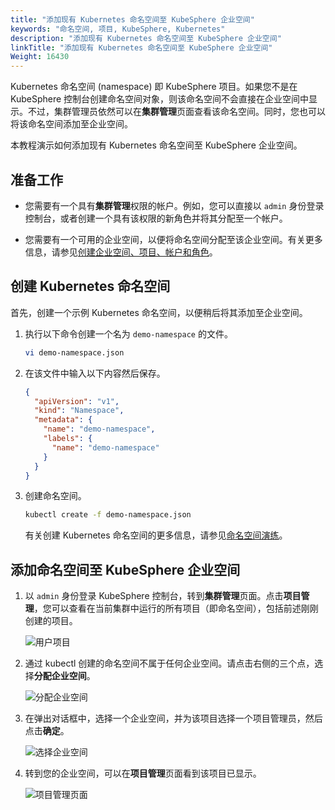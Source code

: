```yaml
---
title: "添加现有 Kubernetes 命名空间至 KubeSphere 企业空间"
keywords: "命名空间, 项目, KubeSphere, Kubernetes"
description: "添加现有 Kubernetes 命名空间至 KubeSphere 企业空间"
linkTitle: "添加现有 Kubernetes 命名空间至 KubeSphere 企业空间"
Weight: 16430
---
```


Kubernetes 命名空间 (namespace) 即 KubeSphere 项目。如果您不是在 KubeSphere 控制台创建命名空间对象，则该命名空间不会直接在企业空间中显示。不过，集群管理员依然可以在**集群管理**页面查看该命名空间。同时，您也可以将该命名空间添加至企业空间。

本教程演示如何添加现有 Kubernetes 命名空间至 KubeSphere 企业空间。

## 准备工作

- 您需要有一个具有**集群管理**权限的帐户。例如，您可以直接以 `admin` 身份登录控制台，或者创建一个具有该权限的新角色并将其分配至一个帐户。

- 您需要有一个可用的企业空间，以便将命名空间分配至该企业空间。有关更多信息，请参见[创建企业空间、项目、帐户和角色](../../../quick-start/create-workspace-and-project/)。

## 创建 Kubernetes 命名空间

首先，创建一个示例 Kubernetes 命名空间，以便稍后将其添加至企业空间。

1. 执行以下命令创建一个名为 `demo-namespace` 的文件。

   ```bash
   vi demo-namespace.json
   ```

2. 在该文件中输入以下内容然后保存。

   ```json
   {
     "apiVersion": "v1",
     "kind": "Namespace",
     "metadata": {
       "name": "demo-namespace",
       "labels": {
         "name": "demo-namespace"
       }
     }
   }
   ```

3. 创建命名空间。

   ```bash
   kubectl create -f demo-namespace.json
   ```

   有关创建 Kubernetes 命名空间的更多信息，请参见[命名空间演练](https://kubernetes.io/zh/docs/tasks/administer-cluster/namespaces-walkthrough/)。

## 添加命名空间至 KubeSphere 企业空间

1. 以 `admin` 身份登录 KubeSphere 控制台，转到**集群管理**页面。点击**项目管理**，您可以查看在当前集群中运行的所有项目（即命名空间），包括前述刚刚创建的项目。

   ![用户项目](/images/docs/zh-cn/faq/access-control-and-account-management/add-kubernetes-namespace-to-kubesphere-workspace/user-projects.PNG)

2. 通过 kubectl 创建的命名空间不属于任何企业空间。请点击右侧的三个点，选择**分配企业空间**。

   ![分配企业空间](/images/docs/zh-cn/faq/access-control-and-account-management/add-kubernetes-namespace-to-kubesphere-workspace/assign-workspace.PNG)

3. 在弹出对话框中，选择一个企业空间，并为该项目选择一个项目管理员，然后点击**确定**。

   ![选择企业空间](/images/docs/zh-cn/faq/access-control-and-account-management/add-kubernetes-namespace-to-kubesphere-workspace/select-workspace.PNG)

4. 转到您的企业空间，可以在**项目管理**页面看到该项目已显示。

   ![项目管理页面](/images/docs/zh-cn/faq/access-control-and-account-management/add-kubernetes-namespace-to-kubesphere-workspace/project-page.PNG)

